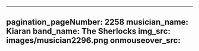 ------
pagination_pageNumber: 2258
musician_name: Kiaran
band_name: The Sherlocks
img_src: images/musician2296.png
onmouseover_src: 
------